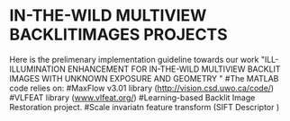# IN-THE-WILD MULTIVIEW BACKLITIMAGES PROJECTS
Here is the prelimenary implementation guideline towards our work "ILL-ILLUMINATION ENHANCEMENT FOR IN-THE-WILD MULTIVIEW BACKLIT IMAGES WITH UNKNOWN EXPOSURE AND GEOMETRY "
#The MATLAB code relies on:
#MaxFlow v3.01 library (http://vision.csd.uwo.ca/code/)
#VLFEAT library (www.vlfeat.org/)
#Learning-based Backlit Image Restoration project.
#Scale invariatn feature transform (SIFT Descriptor )

